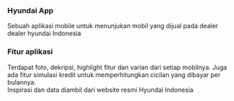 <h3>Hyundai App</h3>
Sebuah aplikasi mobile untuk menunjukan mobil yang dijual pada dealer dealer hyundai Indonesia
<br>
<h3>Fitur aplikasi</h3>
Terdapat foto, dekripsi, highlight fitur dan varian dari setiap mobilnya. Juga ada fitur simulasi kredit untuk memperhitungkan cicilan yang dibayar per bulannya. 
<br>
Inspirasi dan data diambil dari website resmi Hyundai Indonesia
 
